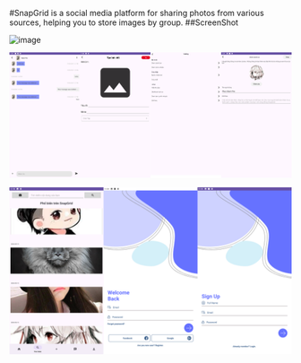 
#SnapGrid is a social media platform for sharing photos from various sources, helping you to store images by group.
 
##ScreenShot 

![image](https://github.com/phanmanhphu1402/SnapGrid/blob/main/photo/Screenshot_1.png)

![image](https://github.com/phanmanhphu1402/SnapGrid/blob/main/photo/Screenshot_2.png)

![image](https://github.com/phanmanhphu1402/SnapGrid/blob/main/photo/Screenshot_3.png)

